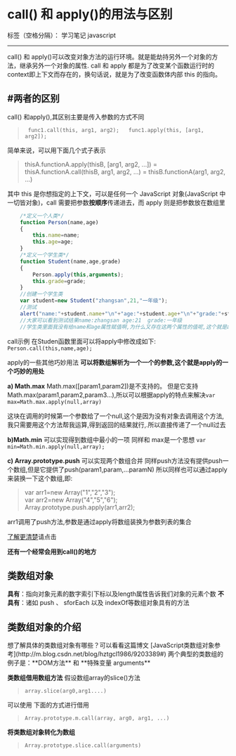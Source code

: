 # call() 和 apply()的用法与区别

标签（空格分隔）： 学习笔记 javascript


---

call() 和 apply()可以改变对象方法的运行环境。就是能劫持另外一个对象的方法，继承另外一个对象的属性.
call 和 apply 都是为了改变某个函数运行时的context即上下文而存在的，换句话说，就是为了改变函数体内部 this 的指向。


#两者的区别
-----
call() 和apply(),其区别主要是传入参数的方式不同

>` func1.call(this, arg1, arg2);  
func1.apply(this, [arg1, arg2]);`
 
简单来说，可以用下面几个式子表示

> thisA.functionA.apply(thisB, [arg1, arg2, ...]) 
> = thisA.functionA.call(thisB, arg1, arg2, ...)
> = thisB.functionA(arg1, arg2, ...)

其中 this 是你想指定的上下文，可以是任何一个 JavaScript 对象(JavaScript 中一切皆对象)，call 需要把参数**按顺序**传递进去，而 apply 则是把参数放在数组里

```javaScript
    /*定义一个人类*/  
    function Person(name,age)  
    {  
        this.name=name;  
        this.age=age;  
    }  
    /*定义一个学生类*/  
    function Student(name,age,grade)  
    {  
        Person.apply(this,arguments);  
        this.grade=grade;  
    }  
    //创建一个学生类  
    var student=new Student("zhangsan",21,"一年级");  
    //测试  
    alert("name:"+student.name+"\n"+"age:"+student.age+"\n"+"grade:"+student.grade);  
    //大家可以看到测试结果name:zhangsan age:21  grade:一年级  
    //学生类里面我没有给name和age属性赋值啊,为什么又存在这两个属性的值呢,这个就是apply的神奇之处.  
```
 call示例
在Studen函数里面可以将apply中修改成如下:
`Person.call(this,name,age);`

 apply的一些其他巧妙用法
**可以将数组解析为一个一个的参数,这个就是apply的一个巧妙的用处**
 
  **a) Math.max** 
  Math.max([param1,param2])是不支持的。
  但是它支持Math.max(param1,param2,param3…),所以可以根据apply的特点来解决`var max=Math.max.apply(null,array)`
  
这块在调用的时候第一个参数给了一个null,这个是因为没有对象去调用这个方法,我只需要用这个方法帮我运算,得到返回的结果就行,.所以直接传递了一个null过去

 **b)Math.min**  可以实现得到数组中最小的一项
同样和 max是一个思想 `var min=Math.min.apply(null,array);`


**c) Array.prototype.push** 可以实现两个数组合并
同样push方法没有提供push一个数组,但是它提供了push(param1,param,…paramN) 所以同样也可以通过apply来装换一下这个数组,即:

>var arr1=new Array("1","2","3");  
var arr2=new Array("4","5","6");  
Array.prototype.push.apply(arr1,arr2);  

arr1调用了push方法,参数是通过apply将数组装换为参数列表的集合

 [了解更清楚](http://blog.csdn.net/myhahaxiao/article/details/6952321)请点击

**还有一个经常会用到call()的地方**
<h2>类数组对象</h2>

**具有**：指向对象元素的数字索引下标以及length属性告诉我们对象的元素个数
**不具有**：诸如 push 、 sforEach 以及 indexOf等数组对象具有的方法

<h2>类数组对象的介绍</h2>
想了解具体的类数组对象有哪些？可以看看这篇博文
[JavaScript类数组对象参考](http://m.blog.csdn.net/blog/hztgcl1986/9203389#)
两个典型的类数组的例子是：**DOM方法** 和 **特殊变量 arguments**

**类数组借用数组方法**
假设数组array的slice()方法
>`array.slice(arg0,arg1....)`

可以使用 下面的方式进行借用

>`Array.prototype.m.call(array, arg0, arg1, ...)`

**将类数组对象转化为数组**
>`Array.prototype.slice.call(arguments)`

 

